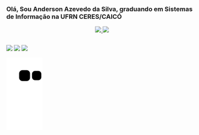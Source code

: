 ### Olá, Sou Anderson Azevedo da Silva, graduando em Sistemas de Informação na UFRN CERES/CAICÓ

<div align="center">
  <a href="https://github.com/andersonazeved">
  <img height="140em" src="https://github-readme-stats.vercel.app/api?username=andersonazeved&show_icons=true&theme=dark&include_all_commits=true&count_private=true"/>
  <img height="140em" src="https://github-readme-stats.vercel.app/api/top-langs/?username=andersonazeved&layout=compact&langs_count=7&theme=dark"/>
</div>

  
##

<div> 
  <a target="_blank" href="https://instagram.com/anderson.azvd"><img src="https://img.shields.io/badge/-Instagram-%23E4405F?style=for-the-badge&logo=instagram&logoColor=white"></a>
  <a target="_blank" href = "mailto:contatoandersonazeved@gmail.com"><img src="https://img.shields.io/badge/-Gmail-%23333?style=for-the-badge&logo=gmail&logoColor=white"></a>
  <a target="_blank" href="https://www.linkedin.com/in/anderson-azevedo-da-silva-24b2b8239"><img src="https://img.shields.io/badge/-LinkedIn-%230077B5?style=for-the-badge&logo=linkedin&logoColor=white"></a> 
</div>

![Snake animation](https://github.com/andersonazeved/andersonazeved/blob/output/github-contribution-grid-snake.svg)
